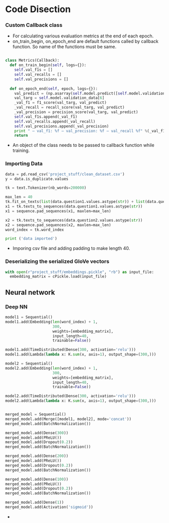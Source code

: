# Code Disection


### Custom Callback class
* For calculating various evaluation metrics at the end of each epoch.
* on_train_begin, on_epoch_end are default functions called by callback function. So name of the functions must be same.

```python

class Metrics(Callback):
  def on_train_begin(self, logs={}):
    self.val_f1s = []
    self.val_recalls = []
    self.val_precisions = []
 
  def on_epoch_end(self, epoch, logs={}):
    val_predict = (np.asarray(self.model.predict([self.model.validation_data[0],self.model.validation_data[1],self.model.validation_data[2],self.model.validation_data[3],self.model.validation_data[4],self.model.validation_data[5]]))).round()
    val_targ = self.model.validation_data[6]
    _val_f1 = f1_score(val_targ, val_predict)
    _val_recall = recall_score(val_targ, val_predict)
    _val_precision = precision_score(val_targ, val_predict)
    self.val_f1s.append(_val_f1)
    self.val_recalls.append(_val_recall)
    self.val_precisions.append(_val_precision)
    print " — val_f1: %f — val_precision: %f — val_recall %f" %(_val_f1, _val_precision, _val_recall)
    return

```
* An object of the class needs to be passed to callback function while training.


### Importing Data

```python
data = pd.read_csv('project_stuff/clean_dataset.csv')
y = data.is_duplicate.values

tk = text.Tokenizer(nb_words=200000)

max_len = 40
tk.fit_on_texts(list(data.question1.values.astype(str)) + list(data.question2.values.astype(str)))
x1 = tk.texts_to_sequences(data.question1.values.astype(str))
x1 = sequence.pad_sequences(x1, maxlen=max_len)

x2 = tk.texts_to_sequences(data.question2.values.astype(str))
x2 = sequence.pad_sequences(x2, maxlen=max_len)
word_index = tk.word_index

print ('data imported')
```

* Imporing csv file and adding padding to make length 40.


### Deserializing the serialized GloVe vectors

```python
with open(r"project_stuff/embeddings.pickle", "rb") as input_file:
  embedding_matrix = cPickle.load(input_file)
```

## Neural network

### Deep NN

```python
model1 = Sequential()
model1.add(Embedding(len(word_index) + 1,
                     300,
                     weights=[embedding_matrix],
                     input_length=40,
                     trainable=False))

model1.add(TimeDistributed(Dense(300, activation='relu')))
model1.add(Lambda(lambda x: K.sum(x, axis=1), output_shape=(300,)))

model2 = Sequential()
model2.add(Embedding(len(word_index) + 1,
                     300,
                     weights=[embedding_matrix],
                     input_length=40,
                     trainable=False))

model2.add(TimeDistributed(Dense(300, activation='relu')))
model2.add(Lambda(lambda x: K.sum(x, axis=1), output_shape=(300,)))


merged_model = Sequential()
merged_model.add(Merge([model1, model2], mode='concat'))
merged_model.add(BatchNormalization())

merged_model.add(Dense(300))
merged_model.add(PReLU())
merged_model.add(Dropout(0.2))
merged_model.add(BatchNormalization())

merged_model.add(Dense(200))
merged_model.add(PReLU())
merged_model.add(Dropout(0.2))
merged_model.add(BatchNormalization())

merged_model.add(Dense(100))
merged_model.add(PReLU())
merged_model.add(Dropout(0.2))
merged_model.add(BatchNormalization())

merged_model.add(Dense(1))
merged_model.add(Activation('sigmoid'))
```

* 
  
